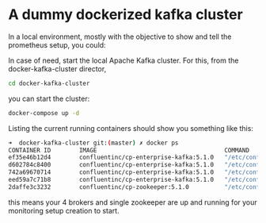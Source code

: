 # A dummy dockerized kafka cluster

In a local environment, mostly with the objective to show and tell the
prometheus setup, you could:

In case of need, start the local Apache Kafka cluster. For this, from the docker-kafka-cluster director,

```bash
cd docker-kafka-cluster
```
you can start the cluster:

```bash
docker-compose up -d

```

Listing the current running containers should show you something like this:

```bash
➜  docker-kafka-cluster git:(master) ✗ docker ps
CONTAINER ID        IMAGE                                    COMMAND                  CREATED             STATUS              PORTS                                        NAMES
ef35e46b12d4        confluentinc/cp-enterprise-kafka:5.1.0   "/etc/confluent/dock…"   36 minutes ago      Up 36 minutes       9092/tcp, 0.0.0.0:9093->9093/tcp             docker-kafka-cluster_kafka3_1
d602784c8400        confluentinc/cp-enterprise-kafka:5.1.0   "/etc/confluent/dock…"   36 minutes ago      Up 36 minutes       0.0.0.0:9092->9092/tcp                       docker-kafka-cluster_kafka2_1
742a69670714        confluentinc/cp-enterprise-kafka:5.1.0   "/etc/confluent/dock…"   36 minutes ago      Up 36 minutes       0.0.0.0:9091->9091/tcp, 9092/tcp             docker-kafka-cluster_kafka1_1
eed59a7c71b8        confluentinc/cp-enterprise-kafka:5.1.0   "/etc/confluent/dock…"   36 minutes ago      Up 36 minutes       9092/tcp, 0.0.0.0:9094->9094/tcp             docker-kafka-cluster_kafka4_1
2daffe3c3232        confluentinc/cp-zookeeper:5.1.0          "/etc/confluent/dock…"   36 minutes ago      Up 36 minutes       2888/tcp, 0.0.0.0:2181->2181/tcp, 3888/tcp   docker-kafka-cluster_zookeeper_1
```
this means your 4 brokers and single zookeeper are up and running for
your monitoring setup creation to start.
